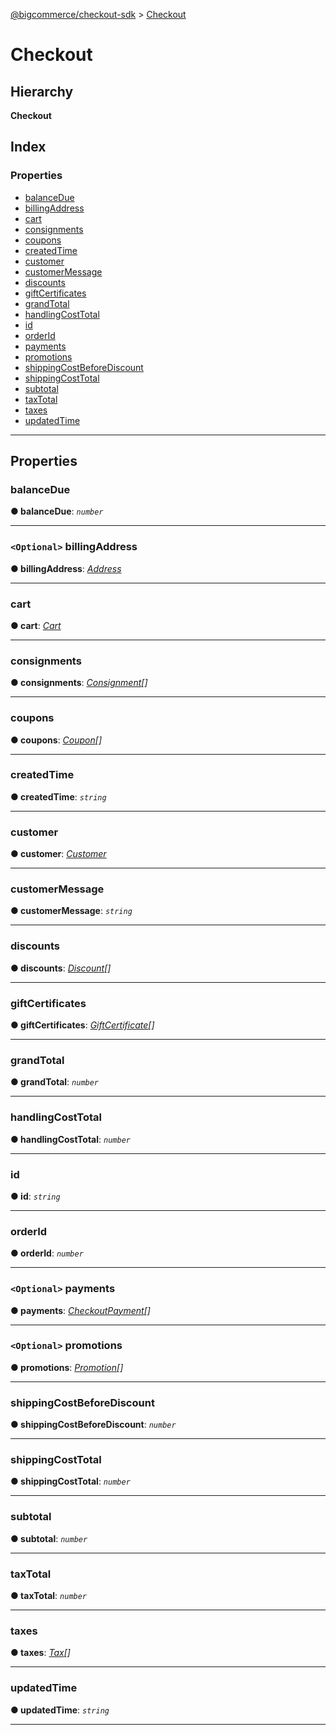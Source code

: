 [@bigcommerce/checkout-sdk](../README.md) > [Checkout](../interfaces/checkout.md)

# Checkout

## Hierarchy

**Checkout**

## Index

### Properties

* [balanceDue](checkout.md#balancedue)
* [billingAddress](checkout.md#billingaddress)
* [cart](checkout.md#cart)
* [consignments](checkout.md#consignments)
* [coupons](checkout.md#coupons)
* [createdTime](checkout.md#createdtime)
* [customer](checkout.md#customer)
* [customerMessage](checkout.md#customermessage)
* [discounts](checkout.md#discounts)
* [giftCertificates](checkout.md#giftcertificates)
* [grandTotal](checkout.md#grandtotal)
* [handlingCostTotal](checkout.md#handlingcosttotal)
* [id](checkout.md#id)
* [orderId](checkout.md#orderid)
* [payments](checkout.md#payments)
* [promotions](checkout.md#promotions)
* [shippingCostBeforeDiscount](checkout.md#shippingcostbeforediscount)
* [shippingCostTotal](checkout.md#shippingcosttotal)
* [subtotal](checkout.md#subtotal)
* [taxTotal](checkout.md#taxtotal)
* [taxes](checkout.md#taxes)
* [updatedTime](checkout.md#updatedtime)

---

## Properties

<a id="balancedue"></a>

###  balanceDue

**● balanceDue**: *`number`*

___
<a id="billingaddress"></a>

### `<Optional>` billingAddress

**● billingAddress**: *[Address](address.md)*

___
<a id="cart"></a>

###  cart

**● cart**: *[Cart](cart.md)*

___
<a id="consignments"></a>

###  consignments

**● consignments**: *[Consignment](consignment.md)[]*

___
<a id="coupons"></a>

###  coupons

**● coupons**: *[Coupon](coupon.md)[]*

___
<a id="createdtime"></a>

###  createdTime

**● createdTime**: *`string`*

___
<a id="customer"></a>

###  customer

**● customer**: *[Customer](customer.md)*

___
<a id="customermessage"></a>

###  customerMessage

**● customerMessage**: *`string`*

___
<a id="discounts"></a>

###  discounts

**● discounts**: *[Discount](discount.md)[]*

___
<a id="giftcertificates"></a>

###  giftCertificates

**● giftCertificates**: *[GiftCertificate](giftcertificate.md)[]*

___
<a id="grandtotal"></a>

###  grandTotal

**● grandTotal**: *`number`*

___
<a id="handlingcosttotal"></a>

###  handlingCostTotal

**● handlingCostTotal**: *`number`*

___
<a id="id"></a>

###  id

**● id**: *`string`*

___
<a id="orderid"></a>

###  orderId

**● orderId**: *`number`*

___
<a id="payments"></a>

### `<Optional>` payments

**● payments**: *[CheckoutPayment](checkoutpayment.md)[]*

___
<a id="promotions"></a>

### `<Optional>` promotions

**● promotions**: *[Promotion](promotion.md)[]*

___
<a id="shippingcostbeforediscount"></a>

###  shippingCostBeforeDiscount

**● shippingCostBeforeDiscount**: *`number`*

___
<a id="shippingcosttotal"></a>

###  shippingCostTotal

**● shippingCostTotal**: *`number`*

___
<a id="subtotal"></a>

###  subtotal

**● subtotal**: *`number`*

___
<a id="taxtotal"></a>

###  taxTotal

**● taxTotal**: *`number`*

___
<a id="taxes"></a>

###  taxes

**● taxes**: *[Tax](tax.md)[]*

___
<a id="updatedtime"></a>

###  updatedTime

**● updatedTime**: *`string`*

___

